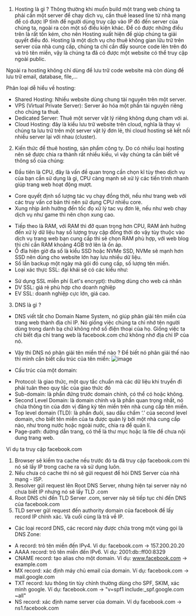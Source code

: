 1. Hosting là gì ?
Thông thường khi muốn build một trang web chúng ta phải cần một server để chạy dịch vụ, cần thuê leased line từ nhà mạng để có được IP tĩnh để người dùng truy cập vào IP đó đến server của chúng ta, ngoài ra còn một số điều kiện khác. Để có được những điều trên là rất tốn kém, cho nên Hosting xuất hiện để giúp chúng ta giải quyết điều đó. Hosting là một dịch vụ cho thuê không gian lữu trữ trên server của nhà cung cấp, chúng ta chỉ cần đẩy source code lên trên đó và trỏ tên miền, vậy là chúng ta đã có được một website có thể truy cập ngoài public.

Ngoài ra hosting không chỉ dùng để lưu trữ code website mà còn dùng để lưu trữ email, database, file,...

Phân loại dễ hiểu về hosting:
- Shared Hosting: Nhiều website dùng chung tài nguyên trên một server.
- VPS (Virtual Private Server): Server ảo hóa một phần tài nguyên riêng cho chúng ta thuê.
- Dedicated Server: Thuê một server vật lý riêng không dụng chạm với ai.
- Cloud Hosting: đây là kiểu lưu trữ website trên cloud, nghĩa là thay vì chúng ta lưu trữ trên một server vật lý đơn lẻ, thì cloud hosting sẽ kết nối nhiều server lại với nhau (cluster).


2. Kiến thức để thuê hosting, sản phẩm công ty.
Do có nhiều loại hosting nên sẽ được chia ra thành rất nhiều kiểu, vì vậy chúng ta cần biết về thông số của chúng:
- Đầu tiên là CPU, đây là vấn đề quan trọng cần chọn kĩ tùy theo dịch vụ của bạn cần sử dụng là gì, CPU càng mạnh sẽ xử lý các tiến trình nhanh giúp trang web hoạt động mượt.
 + Core quyết định số lượng tác vụ chạy đồng thời, nếu như trang web với các truy vấn cơ bản thì nên sử dụng CPU nhiều core.
 + Xung nhịp ảnh hưởng đến tốc đọ xử lý tac vụ đơn lẻ, nếu như web chạy dịch vụ như game thì nên chọn xung cao.
- Tiếp theo là RAM, với RAM thì đỡ quan trọng hơn CPU, RAM ảnh hưởng đến xử lý dữ liệu hay số lượng truy cập đồng thời do vậy tùy thuộc vào dịch vụ trang web bạn cung cấp thì sẽ chọn RAM phù hợp, với web blog thì chỉ cần RAM khoảng 4GB trở lên là ổn áp.
- Ổ đĩa hiện giờ đa số là kiểu SSD hoặc NVMe SSD, NVMe sẽ mạnh hơn SSD nên dùng cho website lớn hay lưu nhiều dữ liệu.
- Số lần backup một ngày mà gói đó cung cấp, số lượng tên miền.
- Loại xác thực SSL: đại khái sẽ có các kiểu như:
 + Sử dụng SSL miễn phí (Let's encrypt): thường dùng cho web cá nhân
 + DV SSL: giá rẻ phù hợp cho doanh nghiệp
 + EV SSL: doanh nghiệp cực lớn, giá cao.


3. DNS là gì ?
- DNS viết tắt cho Domain Name System, nó giúp phân giải tên miền của trang web thành địa chỉ IP. Nó giống việc chúng ta chỉ nhớ tên người dùng trong danh bạ chứ không nhớ số điện thoại của họ. Giống việc ta chỉ biết địa chỉ trang web là facebook.com chứ không nhớ địa chỉ IP của nó.

- Vậy thì DNS nó phân giải tên miền thế nào ?
Để biết nó phân giải thế nào thì mình cần biết cấu trúc của tên miền:
![image](https://github.com/user-attachments/assets/0ab2814a-f37f-4068-a0d1-18b90e9c4d16)

- Cấu trúc của một domain:
 + Protocol: là giao thức, một quy tắc chuẩn mà các dữ liệu khi truyền đi phải tuân theo quy tắc của giao thức đó
 + Sub-domain: là phần đứng trước domain chính, có thể có hoặc không.
 + Second Level Domain: là domain chính và là phần quan trọng nhất, nó chứa thông tin của đơn vị đăng ký tên miền trên nhà cung cấp tên miền.
 + Top level domain (TLD): là phần đuôi, sau dấu chấm ‘.’ của second level domain, cho biết tên miền của ta được quản lý bởi một nhà cung cấp nào, như trong nước hoặc ngoài nước, chia ra để quản lí.
 + Page-path: đường dẫn trang, có thể là thư mục hoặc là file để chưa nội dung trang web.

Ví dụ ta truy cập facebook.com
  1. Browser sẽ kiểm tra cache nếu trước đó ta đã truy cập facebook.com thì nó sẽ lấy IP trong cache ra và sử dụng luôn.
  2. Nếu chưa có cache thì nó sẽ gửi request để hỏi DNS Server của nhà mạng - ISP.
  3. Resolver gửi request lên Root DNS Server, nhưng hiện tại server này nó chưa biết IP nhưng nó sẽ lấy TLD .com
  4. Root DNS chỉ đến TLD Server .com, server này sẽ tiếp tục chỉ đến DNS của facebook.com
  5. TLD server gửi request đến authority domain của facebook để lấy record IP chính xác. Và cuối cùng là trả về IP.

- Các loại record DNS, các record này được chứa trong một vùng gọi là DNS Zone:
 + A record: trỏ tên miền đến IPv4. Ví dụ: facebook.com -> 157.200.20.20
 + AAAA record: trỏ tên miền đến IPv6. Ví dụ: 2001:db::ff00:8329
 + CNAME record: tạo alias cho một domain. Ví dụ: www.facebook.com -> example.com
 + MX record: xác định máy chủ email của domain. Ví dụ: facebook.com -> mail.google.com
 + TXT record: lưu thông tin tùy chỉnh thường dùng cho SPF, SKIM, xác mình google. Ví dụ: facebook.com → "v=spf1 include:_spf.google.com ~all"
 + NS record: xác định name server của domain. Ví dụ facebook.com -> ns1.facebook.com
